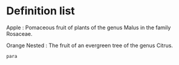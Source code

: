 Definition list
===============

Apple
:   Pomaceous fruit of plants of the genus Malus in
    the family Rosaceae.

Orange Nested
:   The fruit of an evergreen tree of the genus Citrus.

    para
